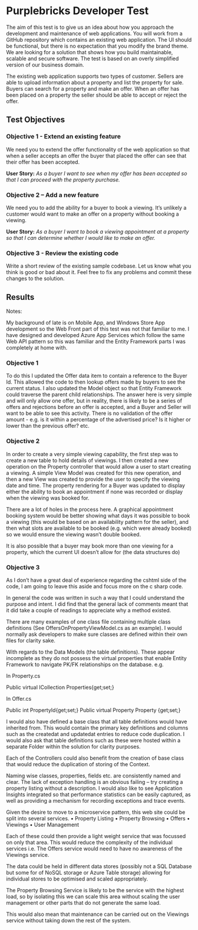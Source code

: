 # Purplebricks Developer Test

The aim of this test is to give us an idea about how you approach the development and maintenance of web applications. You will work from a GitHub repository which contains an existing web application. The UI should be functional, but there is no expectation that you modify the brand theme. We are looking for a solution that shows how you build maintainable, scalable and secure software. The test is based on an overly simplified version of our business domain.

The existing web application supports two types of customer. Sellers are able to upload information about a property and list the property for sale. Buyers can search for a property and make an offer. When an offer has been placed on a property the seller should be able to accept or reject the offer.

## Test Objectives

### Objective 1 - Extend an existing feature

We need you to extend the offer functionality of the web application so that when a seller accepts an offer the buyer that placed the offer can see that their offer has been accepted.

**User Story:** *As a buyer I want to see when my offer has been accepted so that I can proceed with the property purchase.*

### Objective 2 – Add a new feature

We need you to add the ability for a buyer to book a viewing. It’s unlikely a customer would want to make an offer on a property without booking a viewing.

**User Story:** *As a buyer I want to book a viewing appointment at a property so that I can determine whether I would like to make an offer.*

### Objective 3 - Review the existing code

Write a short review of the existing sample codebase. Let us know what you think is good or bad about it. Feel free to fix any problems and commit these changes to the solution.

## Results

Notes:

My background of late is on Mobile App, and Windows Store App development so the Web Front part of this test was not that familiar to me. I have designed and developed Azure App Services which follow the same Web API pattern so this was familiar and the Entity Framework parts I was completely at home with. 

### Objective 1

To do this I updated the Offer data item to contain a reference to the Buyer Id. This allowed the code to then lookup offers made by buyers to see the current status.
I also updated the Model object so that Entity Framework could traverse the parent child relationships.
The answer here is very simple and will only allow one offer, but in reality, there is likely to be a series of offers and rejections before an offer is accepted, and a Buyer and Seller will want to be able to see this activity. There is no validation of the offer amount - e.g. is it within a percentage of the advertised price? Is it higher or lower than the previous offer? etc.

### Objective 2

In order to create a very simple viewing capability, the first step was to create a new table to hold details of viewings.  I then created a new operation on the Property controller that would allow a user to start creating a viewing. A simple View Model was created for this new operation, and then a new View was created to provide the user to specify the viewing date and time.
The property rendering for a Buyer was updated to display either the ability to book an appointment if none was recorded or display when the viewing was booked for.

There are a lot of holes in the process here. A graphical appointment booking system would be better showing what days it was possible to book a viewing (this would be based on an availability pattern for the seller), and then what slots are available to be booked (e.g. which were already booked) so we would ensure the viewing wasn’t double booked.

It is also possible that a buyer may book more than one viewing for a property, which the current UI doesn’t allow for (the data structures do)

### Objective 3

As I don’t have a great deal of experience regarding the cshtml side of the code, I am going to leave this aside and focus more on the c sharp code. 

In general the code was written in such a way that I could understand the purpose and intent. I did find that the general lack of comments meant that it did take a couple of readings to appreciate why a method existed.

There are many examples of one class file containing multiple class definitions (See OffersOnPropertyViewModel.cs as an example). I would normally ask developers to make sure classes are defined within their own files for clarity sake. 

With regards to the Data Models (the table definitions). These appear incomplete as they do not possess the virtual properties that enable Entity Framework to navigate PK/FK relationships on the database.
e.g.

In Property.cs

   Public virtual ICollection<Property> Properties{get;set;}
   
In Offer.cs
   
   Public int PropertyId{get;set;}
   Public virtual Property Property {get;set;}

I would also have defined a base class that all table definitions would have inherited from. This would contain the primary key definitions and columns such as the createdat and updatedat entries to reduce code duplication. I would also ask that table definitions such as these were hosted within a separate Folder within the solution for clarity purposes.

Each of the Controllers could also benefit from the creation of base class that would reduce the duplication of storing of the Context.

Naming wise classes, properties, fields etc. are consistently named and clear.
The lack of exception handling is an obvious failing – try creating a property listing without a description. I would also like to see Application Insights integrated so that performance statistics can be easily captured, as well as providing a mechanism for recording exceptions and trace events.

Given the desire to move to a microservice pattern, this web site could be split into several services. 
•	Property Listing
•	Property Browsing
•	Offers
•	Viewings
•	User Management

Each of these could then provide a light weight service that was focussed on only that area. This would reduce the complexity of the individual services i.e. The Offers service would need to have no awareness of the Viewings service. 

The data could be held in different data stores (possibly not a SQL Database but some for of NoSQL storage or Azure Table storage) allowing for individual stores to be optimised and scaled appropriately. 

The Property Browsing Service is likely to be the service with the highest load, so by isolating this we can scale this area without scaling the user management or other parts that do not generate the same load. 

This would also mean that maintenance can be carried out on the Viewings service without taking down the rest of the system.


